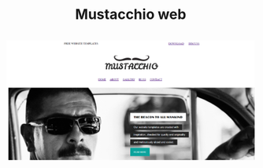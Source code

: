 <h1 align="center">Mustacchio web</h1>
<br>
 <a href="https://github.com/13-Bhupendra/mustacchio-web-html-/tree/main/HTML%20Webpage "> 
   <img src="https://github.com/13-Bhupendra/mustacchio-web-html-/blob/main/mustacchio.png">
 </a>
